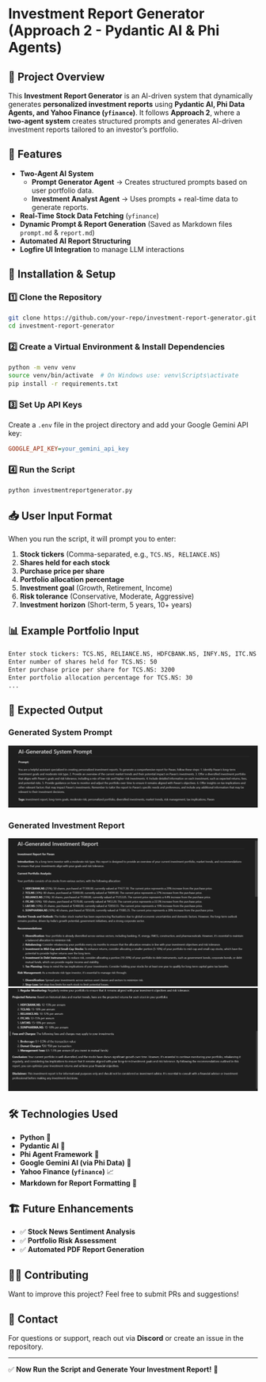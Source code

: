 # Investment Report Generator (Approach 2 - Pydantic AI & Phi Agents)

## 📌 Project Overview

This **Investment Report Generator** is an AI-driven system that dynamically generates **personalized investment reports** using **Pydantic AI, Phi Data Agents, and Yahoo Finance (`yfinance`)**. It follows **Approach 2**, where a **two-agent system** creates structured prompts and generates AI-driven investment reports tailored to an investor’s portfolio.

## 🚀 Features

- **Two-Agent AI System**
  - **Prompt Generator Agent** → Creates structured prompts based on user portfolio data.
  - **Investment Analyst Agent** → Uses prompts + real-time data to generate reports.
- **Real-Time Stock Data Fetching** (`yfinance`)
- **Dynamic Prompt & Report Generation** (Saved as Markdown files `prompt.md` & `report.md`)
- **Automated AI Report Structuring**
- **Logfire UI Integration** to manage LLM interactions

## 🔧 Installation & Setup

### 1️⃣ Clone the Repository

```bash
git clone https://github.com/your-repo/investment-report-generator.git
cd investment-report-generator
```

### 2️⃣ Create a Virtual Environment & Install Dependencies

```bash
python -m venv venv
source venv/bin/activate  # On Windows use: venv\Scripts\activate
pip install -r requirements.txt
```

### 3️⃣ Set Up API Keys

Create a `.env` file in the project directory and add your Google Gemini API key:

```ini
GOOGLE_API_KEY=your_gemini_api_key
```

### 4️⃣ Run the Script

```bash
python investmentreportgenerator.py
```

## 📥 User Input Format

When you run the script, it will prompt you to enter:

1. **Stock tickers** (Comma-separated, e.g., `TCS.NS, RELIANCE.NS`)
2. **Shares held for each stock**
3. **Purchase price per share**
4. **Portfolio allocation percentage**
5. **Investment goal** (Growth, Retirement, Income)
6. **Risk tolerance** (Conservative, Moderate, Aggressive)
7. **Investment horizon** (Short-term, 5 years, 10+ years)

## 📊 Example Portfolio Input

```
Enter stock tickers: TCS.NS, RELIANCE.NS, HDFCBANK.NS, INFY.NS, ITC.NS
Enter number of shares held for TCS.NS: 50
Enter purchase price per share for TCS.NS: 3200
Enter portfolio allocation percentage for TCS.NS: 30
...
```

## 📄 Expected Output

### **Generated System Prompt**

![System Prompt](docs/prompt.png)

### **Generated Investment Report**

![Investment Report](docs/report1.png)
![Investment Report](docs/report2.png)

## 🛠️ Technologies Used

- **Python** 🐍
- **Pydantic AI** 🤖
- **Phi Agent Framework** 🔗
- **Google Gemini AI (via Phi Data)** 🧠
- **Yahoo Finance (`yfinance`)** 📈
- **Markdown for Report Formatting** 📄

## 🏗️ Future Enhancements

- ✅ **Stock News Sentiment Analysis**
- ✅ **Portfolio Risk Assessment**
- ✅ **Automated PDF Report Generation**

## 👨‍💻 Contributing

Want to improve this project? Feel free to submit PRs and suggestions!

## 📩 Contact

For questions or support, reach out via **Discord** or create an issue in the repository.

---

✅ **Now Run the Script and Generate Your Investment Report!** 🚀
